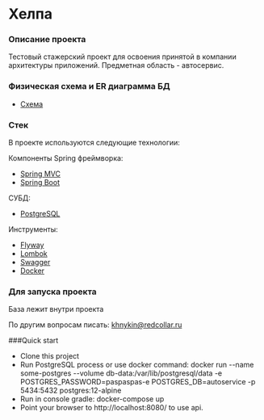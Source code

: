 # Хелпа

### Описание проекта

Тестовый стажерский проект для освоения принятой в компании архитектуры приложений.
Предметная область - автосервис.

### Физическая схема и ER диаграмма БД
* [Схема](https://lucid.app/lucidchart/8e5cbec9-4e94-48ff-8e2d-ae95bfcbe816/edit?invitationId=inv_cefcaaab-6969-4f4f-aa0b-be36e10a6a98/)

### Стек

В проекте используются следующие технологии:

Компоненты Spring фреймворка:
* [Spring MVC](https://spring.io/guides/gs/serving-web-content/)
* [Spring Boot](https://spring.io/projects/spring-boot/)

СУБД:
* [PostgreSQL](https://www.postgresql.org/)

Инструменты:
* [Flyway](https://flywaydb.org/)
* [Lombok](https://projectlombok.org/)
* [Swagger](https://swagger.io/)
* [Docker](https://www.docker.com)

### Для запуска проекта

База лежит внутри проекта



По другим вопросам писать:
[khnykin@redcollar.ru](mailto:khnykin@redcollar.ru)

###Quick start

* Clone this project
* Run PostgreSQL process or use docker command: docker run --name some-postgres --volume db-data:/var/lib/postgresql/data -e POSTGRES_PASSWORD=paspaspas-e POSTGRES_DB=autoservice -p 5434:5432 postgres:12-alpine
* Run in console gradle: docker-compose up
* Point your browser to http://localhost:8080/ to use api.
